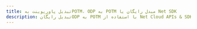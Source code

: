 ---title: تبدیل پاورپوینت بهPOTM، ODP به POTM مبدل رایگان یا Net SDKdescription: تبدیل رایگانODP به POTM با استفاده از Net Cloud APIs & SDK. همچنین اسناد Microsoft PowerPoint را در Cloud ایجاد، ویرایش و رندر کنید.---